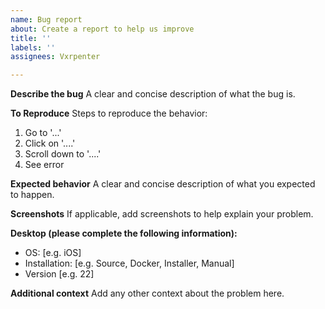 ```yaml
---
name: Bug report
about: Create a report to help us improve
title: ''
labels: ''
assignees: Vxrpenter

---
```


**Describe the bug**
A clear and concise description of what the bug is.

**To Reproduce**
Steps to reproduce the behavior:
1. Go to '...'
2. Click on '....'
3. Scroll down to '....'
4. See error

**Expected behavior**
A clear and concise description of what you expected to happen.

**Screenshots**
If applicable, add screenshots to help explain your problem.

**Desktop (please complete the following information):**
 - OS: [e.g. iOS]
- Installation: [e.g. Source, Docker, Installer, Manual]
 - Version [e.g. 22]

**Additional context**
Add any other context about the problem here.
